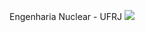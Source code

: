 Engenharia Nuclear - UFRJ
<img src="https://github.com/nicolashresko/Nicolashresko/assets/160528600/a4fbaaf7-59cd-46c9-a8d2-8f7df30a6c38"/>


